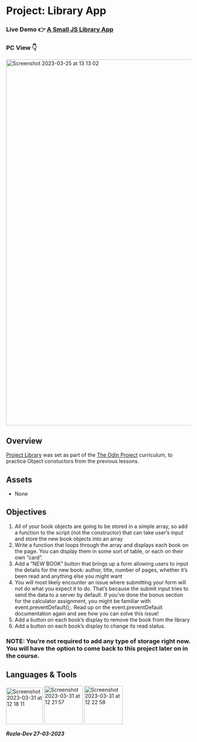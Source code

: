# Project: Library App

### Live Demo :point_right: <a href="https://curveservices.github.io/Library/">A Small JS Library App</a>

### PC View :point_down:

<img width="999" alt="Screenshot 2023-03-25 at 13 13 02" src="https://user-images.githubusercontent.com/101556296/227719310-f121be57-b7c9-40c6-ae5f-048ca0a1ed39.png">


## Overview

<a href="https://www.theodinproject.com/lessons/node-path-javascript-library">Project Library</a> was set as part of the <a href="https://www.theodinproject.com/">The Odin Project</a> curriculum, to practice Object constuctors from the previous lessons.


## Assets

- None

## Objectives

1. All of your book objects are going to be stored in a simple array, so add a function to the script (not the constructor) that can take user’s input and store the new book objects into an array
2. Write a function that loops through the array and displays each book on the page. You can display them in some sort of table, or each on their own “card”.
3. Add a “NEW BOOK” button that brings up a form allowing users to input the details for the new book: author, title, number of pages, whether it’s been read and anything else you might want
4. You will most likely encounter an issue where submitting your form will not do what you expect it to do. That’s because the submit input tries to send the data to a server by default. If you’ve done the bonus section for the calculator assignment, you might be familiar with event.preventDefault();. Read up on the event.preventDefault documentation again and see how you can solve this issue!
6. Add a button on each book’s display to remove the book from the library
7. Add a button on each book’s display to change its read status.

### NOTE: You’re not required to add any type of storage right now. You will have the option to come back to this project later on in the course.

## Languages & Tools

<img width="100" alt="Screenshot 2023-03-31 at 12 18 11" src="https://user-images.githubusercontent.com/101556296/229106704-7c22d483-6517-42c8-945a-dc34383afc08.png"> <img width="105" alt="Screenshot 2023-03-31 at 12 21 57" src="https://user-images.githubusercontent.com/101556296/229107188-cf1473fc-53e6-4558-8a58-20c2590acf30.png"> <img width="105" alt="Screenshot 2023-03-31 at 12 22 58" src="https://user-images.githubusercontent.com/101556296/229107412-23b0e3ca-2a7a-416b-8217-ab6dee69720c.png">


***Rozla-Dev 27-03-2023***